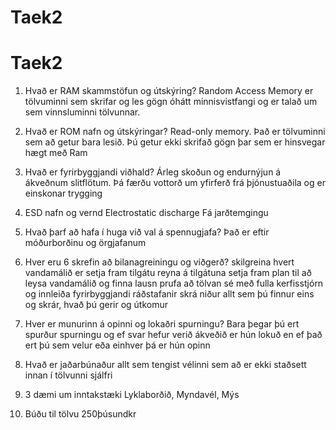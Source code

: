 # Taek2
# Taek2
1. Hvað er RAM skammstöfun og útskýring?
Random Access Memory er tölvuminni sem skrifar og les gögn óhátt minnisvistfangi og er talað um sem vinnsluminni tölvunnar.

2. Hvað er ROM nafn og útskýringar?
Read-only memory. Það er tölvuminni sem að getur bara lesið. Þú getur ekki skrifað gögn þar sem er hinsvegar hægt með Ram

3. Hvað er fyrirbyggjandi viðhald?
Árleg skoðun og endurnýjun á ákveðnum slitflötum. Þá færðu vottorð um yfirferð frá þjónustuaðila og er einskonar
trygging

4. ESD nafn og vernd
Electrostatic discharge Fá jarðtemgingu

5. Hvað þarf að hafa í huga við val á spennugjafa?
Það er eftir móðurborðinu og örgjafanum

6. Hver eru 6 skrefin að bilanagreiningu og viðgerð?
skilgreina hvert vandamálið er
setja fram tilgátu
reyna á tilgátuna
setja fram plan til að leysa vandamálið og finna lausn
prufa að tölvan sé með fulla kerfisstjórn og innleiða fyrirbyggjandi ráðstafanir
skrá niður allt sem þú finnur eins og skrár, hvað þú gerir og útkomur

7. Hver er munurinn á opinni og lokaðri spurningu?
Bara þegar þú ert spurður spurningu og ef svar hefur verið ákveðið er hún lokuð en ef það ert þú sem velur eða einhver þá er
hún opinn

8. Hvað er jaðarbúnaður
allt sem tengist vélinni sem að er ekki staðsett innan í tölvunni sjálfri

9. 3 dæmi um inntakstæki
Lyklaborðið, Myndavél, Mýs

10. Búðu til tölvu
250þúsundkr
